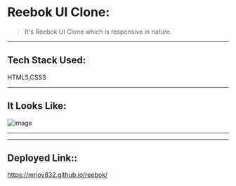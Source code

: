 # Reebok UI Clone:

>It's Reebok UI Clone which is responsive in nature.
---
## Tech Stack Used:
HTML5,CSS3

---

## It Looks Like:
![image](https://user-images.githubusercontent.com/77873383/163091997-bdb21294-2b55-4bfe-8e86-035d7573be5a.png)



---



---

## Deployed Link::

https://mrjoy832.github.io/reebok/
